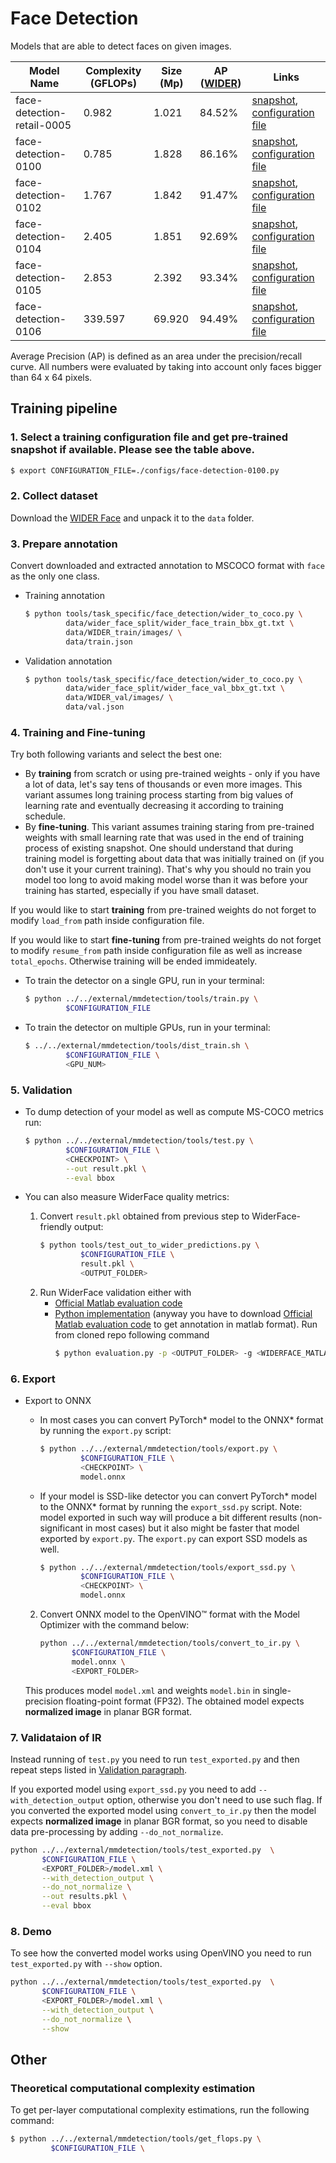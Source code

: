 # Face Detection

Models that are able to detect faces on given images.

| Model Name                  | Complexity (GFLOPs) | Size (Mp) | AP ([WIDER](http://mmlab.ie.cuhk.edu.hk/projects/WIDERFace/)) | Links                                                                        |
| --------------------------- | ------------------- | --------- | ------------- | ---------------------------------------------------------------------------- |
| face-detection-retail-0005  | 0.982               | 1.021     | 84.52%           | [snapshot](https://download.01.org/opencv/openvino_training_extensions/models/object_detection/wider_face_tiny_ssd_075x_epoch_70.pth), [configuration file](./configs/face-detection-retail-0005.py) |
| face-detection-0100         | 0.785               | 1.828     | 86.16%           | [snapshot](TBD), [configuration file](./configs/face-detection-0100.py)        |
| face-detection-0102         | 1.767               | 1.842     | 91.47%           | [snapshot](TBD), [configuration file](./configs/face-detection-0102.py)        |
| face-detection-0104         | 2.405               | 1.851     | 92.69%           | [snapshot](TBD), [configuration file](./configs/face-detection-0104.py)        |
| face-detection-0105         | 2.853               | 2.392     | 93.34%           | [snapshot](TBD), [configuration file](./configs/face-detection-0105.py)        |
| face-detection-0106         | 339.597             | 69.920    | 94.49%           | [snapshot](TBD), [configuration file](./configs/face-detection-0105.py)        |

Average Precision (AP) is defined as an area under the precision/recall curve. All numbers were evaluated by taking into account only faces bigger than 64 x 64 pixels.

## Training pipeline

### 1. Select a training configuration file and get pre-trained snapshot if available. Please see the table above.

```bash
$ export CONFIGURATION_FILE=./configs/face-detection-0100.py
```

### 2. Collect dataset

Download the [WIDER Face](http://shuoyang1213.me/WIDERFACE/) and unpack it to the `data` folder.

### 3. Prepare annotation

Convert downloaded and extracted annotation to MSCOCO format with `face` as the only one class.

* Training annotation
   ```bash
   $ python tools/task_specific/face_detection/wider_to_coco.py \
            data/wider_face_split/wider_face_train_bbx_gt.txt \
            data/WIDER_train/images/ \
            data/train.json
   ```

* Validation annotation
   ```bash
   $ python tools/task_specific/face_detection/wider_to_coco.py \
            data/wider_face_split/wider_face_val_bbx_gt.txt \
            data/WIDER_val/images/ \
            data/val.json
   ```

### 4. Training and Fine-tuning
Try both following variants and select the best one:
   * By **training** from scratch or using pre-trained weights - only if you have a lot of data, let's say tens of thousands or even more images. This variant assumes long training process starting from big values of learning rate and eventually decreasing it according to training schedule.
   * By **fine-tuning**. This variant assumes training staring from pre-trained weights with small learning rate that was used in the end of training process of existing snapshot. One should understand that during training model is forgetting about data that was initially trained on (if you don't use it your current training). That's why you should no train you model too long to avoid making model worse than it was before your training has started, especially if you have small dataset.

If you would like to start **training** from pre-trained weights do not forget to modify `load_from` path inside configuration file.

If you would like to start **fine-tuning** from pre-trained weights do not forget to modify `resume_from` path inside configuration file as well as increase `total_epochs`. Otherwise training will be ended immideately.
* To train the detector on a single GPU, run in your terminal:
   ```bash
   $ python ../../external/mmdetection/tools/train.py \
            $CONFIGURATION_FILE
   ```

* To train the detector on multiple GPUs, run in your terminal:
   ```bash
   $ ../../external/mmdetection/tools/dist_train.sh \
            $CONFIGURATION_FILE \
            <GPU_NUM>
   ```


### 5. Validation

* To dump detection of your model as well as compute MS-COCO metrics run:
   ```bash
   $ python ../../external/mmdetection/tools/test.py \
            $CONFIGURATION_FILE \
            <CHECKPOINT> \
            --out result.pkl \
            --eval bbox
   ```

* You can also measure WiderFace quality metrics:
  1. Convert `result.pkl` obtained from previous step to WiderFace-friendly output:
     ```bash
     $ python tools/test_out_to_wider_predictions.py \
              $CONFIGURATION_FILE \
              result.pkl \
              <OUTPUT_FOLDER>
     ```
  2. Run WiderFace validation either with
     * [Official Matlab evaluation code](http://shuoyang1213.me/WIDERFACE/support/eval_script/eval_tools.zip)
     * [Python implementation](https://github.com/wondervictor/WiderFace-Evaluation) (anyway you have to download [Official Matlab evaluation code](http://shuoyang1213.me/WIDERFACE/support/eval_script/eval_tools.zip) to get annotation in matlab format). Run from cloned repo following command
        ```bash
        $ python evaluation.py -p <OUTPUT_FOLDER> -g <WIDERFACE_MATLAB_ANNOTATION>
        ```

### 6. Export
* Export to ONNX
  * In most cases you can convert PyTorch\* model to the ONNX\* format by running the `export.py` script:
     ```bash
     $ python ../../external/mmdetection/tools/export.py \
              $CONFIGURATION_FILE \
              <CHECKPOINT> \
              model.onnx
     ```

  * If your model is SSD-like detector you can convert PyTorch\* model to the ONNX\* format by running the `export_ssd.py` script. Note: model exported in such way will produce a bit different results (non-significant in most cases) but it also might be faster that model exported by `export.py`. The `export.py` can export SSD models as well.
     ```bash
     $ python ../../external/mmdetection/tools/export_ssd.py \
              $CONFIGURATION_FILE \
              <CHECKPOINT> \
              model.onnx
     ```
  2. Convert ONNX model to the OpenVINO™ format with the Model Optimizer with the command below:
     ```bash
     python ../../external/mmdetection/tools/convert_to_ir.py \
            $CONFIGURATION_FILE \
            model.onnx \
            <EXPORT_FOLDER>
     ```
    This produces model `model.xml` and weights `model.bin` in single-precision floating-point format
    (FP32). The obtained model expects **normalized image** in planar BGR format.

### 7. Validataion of IR

Instead running of `test.py` you need to run `test_exported.py` and then repeat steps listed in [Validation paragraph](#5-validation).

If you exported model using `export_ssd.py` you need to add `--with_detection_output` option, otherwise you don't need to use such flag. If you converted the exported model using `convert_to_ir.py` then the model expects **normalized image** in planar BGR format, so you need to disable data pre-processing by adding `--do_not_normalize`.
   ```bash
   python ../../external/mmdetection/tools/test_exported.py  \
          $CONFIGURATION_FILE \
          <EXPORT_FOLDER>/model.xml \
          --with_detection_output \
          --do_not_normalize \
          --out results.pkl \
          --eval bbox
   ```

### 8. Demo

To see how the converted model works using OpenVINO you need to run `test_exported.py` with `--show` option.
   ```bash
   python ../../external/mmdetection/tools/test_exported.py  \
          $CONFIGURATION_FILE \
          <EXPORT_FOLDER>/model.xml \
          --with_detection_output \
          --do_not_normalize \
          --show
   ```


## Other
### Theoretical computational complexity estimation

To get per-layer computational complexity estimations, run the following command:
   ```bash
   $ python ../../external/mmdetection/tools/get_flops.py \
            $CONFIGURATION_FILE \
   ```
